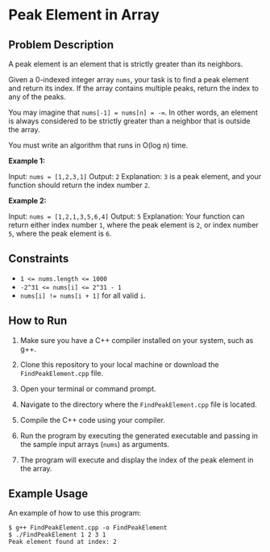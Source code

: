 # Peak Element in Array

## Problem Description

A peak element is an element that is strictly greater than its neighbors.

Given a 0-indexed integer array `nums`, your task is to find a peak element and return its index. If the array contains multiple peaks, return the index to any of the peaks.

You may imagine that `nums[-1] = nums[n] = -∞`. In other words, an element is always considered to be strictly greater than a neighbor that is outside the array.

You must write an algorithm that runs in O(log n) time.

**Example 1:**

Input: `nums = [1,2,3,1]`
Output: `2`
Explanation: `3` is a peak element, and your function should return the index number `2`.

**Example 2:**

Input: `nums = [1,2,1,3,5,6,4]`
Output: `5`
Explanation: Your function can return either index number `1`, where the peak element is `2`, or index number `5`, where the peak element is `6`.

## Constraints

- `1 <= nums.length <= 1000`
- `-2^31 <= nums[i] <= 2^31 - 1`
- `nums[i] != nums[i + 1]` for all valid `i`.

## How to Run

1. Make sure you have a C++ compiler installed on your system, such as g++.

2. Clone this repository to your local machine or download the `FindPeakElement.cpp` file.

3. Open your terminal or command prompt.

4. Navigate to the directory where the `FindPeakElement.cpp` file is located.

5. Compile the C++ code using your compiler.

6. Run the program by executing the generated executable and passing in the sample input arrays (`nums`) as arguments.

7. The program will execute and display the index of the peak element in the array.

## Example Usage

An example of how to use this program:

```shell
$ g++ FindPeakElement.cpp -o FindPeakElement
$ ./FindPeakElement 1 2 3 1
Peak element found at index: 2
